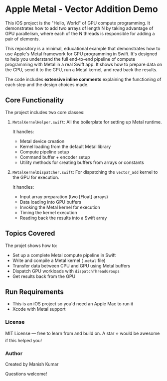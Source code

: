 # Apple Metal - Vector Addition Demo

This iOS project is the "Hello, World" of GPU compute programming. It demonstrates how to add two arrays of length N by taking advantage of GPU parallelism, where each of the N threads is responsible for adding a pair of elements.

This repository is a minimal, educational example that demonstrates how to use Apple's Metal framework for GPU programming in Swift. It's designed to help you understand the full end-to-end pipeline of compute programming with Metal in a real Swift app. It shows how to prepare data on the CPU, send it to the GPU, run a Metal kernel, and read back the results.

The code includes **extensive inline comments** explaining the functioning of each step and the design choices made.

## Core Functionality

The project includes two core classes:

1. 	`MetalKernelHelper.swift`: All the boilerplate for setting up Metal runtime. 

	It handles:
 	* 	Metal device creation
 	* 	Kernel loading from the default Metal library
 	* 	Compute pipeline setup
 	* 	Command buffer + encoder setup
 	* 	Utility methods for creating buffers from arrays or constants

 	
2. `MetalKernelDispatcher.swift`: For dispatching the `vector_add` kernel to the GPU for execution.

	It handles:
 	* 	Input array preparation (two [Float] arrays)
 	* 	Data loading into GPU buffers
 	*  Invoking the Metal kernel for execution
 	* 	Timing the kernel execution
 	* 	Reading back the results into a Swift array


## Topics Covered

The projet shows how to:

- Set up a complete Metal compute pipeline in Swift
- Write and compile a Metal kernel (`.metal` file)
- Transfer data between CPU and GPU using Metal buffers
- Dispatch GPU workloads with `dispatchThreadGroups`
- Get results back from the GPU

## Run Requirements
* 	This is an iOS project so you'd need an Apple Mac to run it
* 	Xcode with Metal support

### License

MIT License — free to learn from and build on. A star ⭐️ would be awesome if this helped you!


### Author

Created by Manish Kumar

Questions welcome!

